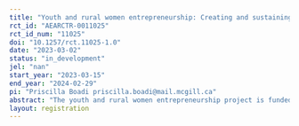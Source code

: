 ```yaml
---
title: "Youth and rural women entrepreneurship: Creating and sustaining alternative livelihood options in Ghana"
rct_id: "AEARCTR-0011025"
rct_id_num: "11025"
doi: "10.1257/rct.11025-1.0"
date: "2023-03-02"
status: "in_development"
jel: "nan"
start_year: "2023-03-15"
end_year: "2024-02-29"
pi: "Priscilla Boadi priscilla.boadi@mail.mcgill.ca"
abstract: "The youth and rural women entrepreneurship project is funded by the McGill University MasterCard Foundation Transitions Fund Project. This project is a partnership between McGill University, the Association of Ghana Industries (AGI), the University of Ghana Nutrition Research and Training Center (NRTC) and the University of Ghana Business School (UGBS) and seeks to promote the collaborative creation of agricultural enterprises between graduates and rural women entrepreneurs. The project leverages the business contest organized by AGI to create an entrepreneurship hub at the NRTC, which will serve as a location for capacity building, creativity, innovation, and business incubation for the jointly created start-ups of graduates and rural women entrepreneurs."
layout: registration
---
```


